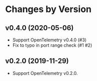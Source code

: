 # Changes by Version

## v0.4.0 (2020-05-06)
* Support OpenTelemetry v0.4.0 (#3)
* Fix to typo in port range check (#1 #2)

## v0.2.0 (2019-11-29)
* Support OpenTelemetry v0.2.0.